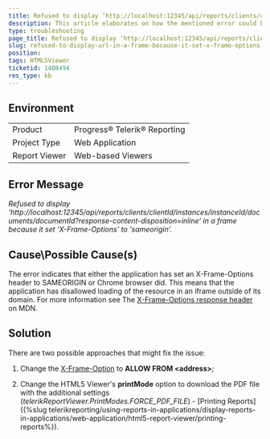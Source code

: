 ```yaml
---
title: Refused to display ‘http://localhost:12345/api/reports/clients/clientId/instances/instanceId/documents/documentId?response-content-disposition=inline’ in a frame because it set ‘X-Frame-Options’ to ‘sameorigin’.
description: This article elaborates on how the mentioned error could be resolved when clicking on the print button in Web-based viewer.
type: troubleshooting
page_title: Refused to display ‘http://localhost:12345/api/reports/clients/clientId/instances/instanceId/documents/documentId?response-content-disposition=inline’ in a frame because it set ‘X-Frame-Options’ to ‘sameorigin’.
slug: refused-to-display-url-in-a-frame-because-it-set-x-frame-options-to-sameorigin
position: 
tags: HTML5Viewer
ticketid: 1408494
res_type: kb
---
```


## Environment
<table>
    <tbody>
	    <tr>
	    	<td>Product</td>
	    	<td>Progress® Telerik® Reporting</td>
	    </tr>
	    <tr>
	    	<td>Project Type</td>
	    	<td>Web Application</td>
	    </tr>
	    <tr>
	    	<td>Report Viewer</td>
	    	<td>Web-based Viewers</td>
	    </tr>
    </tbody>
</table>


## Error Message
*Refused to display ‘http://localhost:12345/api/reports/clients/clientId/instances/instanceId/documents/documentId?response-content-disposition=inline’ in a frame because it set ‘X-Frame-Options’ to ‘sameorigin’.*

## Cause\Possible Cause(s)
The error indicates that either the application has set an X-Frame-Options header to SAMEORIGIN or Chrome browser did. This means that the application has disallowed loading of the resource in an iframe outside of its domain. For more information see The [X-Frame-Options response header](https://developer.mozilla.org/en-US/docs/Web/HTTP/Headers/X-Frame-Options) on MDN.

## Solution
There are two possible approaches that might fix the issue:

1. Change the [X-Frame-Option](https://developer.mozilla.org/en-US/docs/Web/HTTP/Headers/X-Frame-Options) to **ALLOW FROM  &lt;address&gt;**;

2. Change the HTML5 Viewer's **printMode** option to download the PDF file with the additional settings (*telerikReportViewer.PrintModes.FORCE_PDF_FILE*) - [Printing Reports]({%slug telerikreporting/using-reports-in-applications/display-reports-in-applications/web-application/html5-report-viewer/printing-reports%}).
